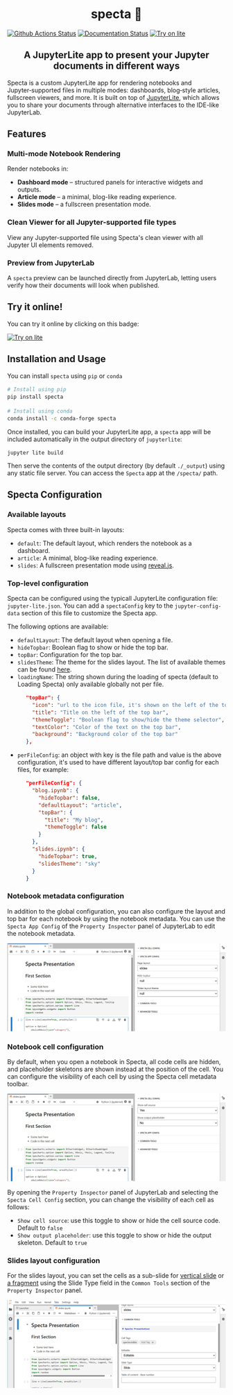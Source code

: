 <h1 align="center">specta 🌟</h1>

[![Github Actions Status](https://github.com/trungleduc/specta/workflows/Build/badge.svg)](https://github.com/trungleduc/specta/actions/workflows/build.yml)
[![Documentation Status](https://readthedocs.org/projects/specta/badge/?version=latest)](https://specta.readthedocs.io/en/latest/?badge=latest)
[![Try on lite](https://jupyterlite.rtfd.io/en/latest/_static/badge.svg)](https://trungleduc.github.io/specta/specta/)

<h2 align="center"> A JupyterLite app to present your Jupyter documents in different ways</h2>

Specta is a custom JupyterLite app for rendering notebooks and Jupyter‑supported files in multiple modes: dashboards, blog‑style articles, fullscreen viewers, and more. It is built on top of [JupyterLite](https://github.com/jupyterlite/jupyterlite), which allows you to share your documents through alternative interfaces to the IDE-like JupyterLab.

## Features

### Multi-mode Notebook Rendering

Render notebooks in:

- **Dashboard mode** – structured panels for interactive widgets and outputs.
- **Article mode** – a minimal, blog-like reading experience.
- **Slides mode** – a fullscreen presentation mode.

### Clean Viewer for all Jupyter-supported file types

View any Jupyter-supported file using Specta's clean viewer with all Jupyter UI elements removed.

### Preview from JupyterLab

A `specta` preview can be launched directly from JupyterLab, letting users verify how their documents will look when published.

## Try it online!

You can try it online by clicking on this badge:

[![Try on lite](https://jupyterlite.rtfd.io/en/latest/_static/badge.svg)](https://trungleduc.github.io/specta/specta/)

## Installation and Usage

You can install `specta` using `pip` or `conda`

```bash
# Install using pip
pip install specta

# Install using conda
conda install -c conda-forge specta
```

Once installed, you can build your JupyterLite app, a `specta` app will be included automatically in the output directory of `jupyterlite`:

```
jupyter lite build
```

Then serve the contents of the output directory (by default `./_output`) using any static file server. You can access the `Specta` app at the `/specta/` path.

## Specta Configuration

### Available layouts

Specta comes with three built-in layouts:

- `default`: The default layout, which renders the notebook as a dashboard.
- `article`: A minimal, blog-like reading experience.
- `slides`: A fullscreen presentation mode using [reveal.js](https://revealjs.com/).

### Top-level configuration

Specta can be configured using the typicall JupyterLite configuration file: `jupyter-lite.json`. You can add a `spectaConfig` key to the `jupyter-config-data` section of this file to customize the Specta app.

The following options are available:

- `defaultLayout`: The default layout when opening a file.
- `hideTopbar`: Boolean flag to show or hide the top bar.
- `topBar`: Configuration for the top bar.
- `slidesTheme`: The theme for the slides layout. The list of available themes can be found [here](https://revealjs.com/themes/).
- `loadingName`: The string shown during the loading of specta (default to Loading Specta) only available globally not per file.

```json
      "topBar": {
        "icon": "url to the icon file, it's shown on the left of the top bar",
        "title": "Title on the left of the top bar",
        "themeToggle": "Boolean flag to show/hide the theme selector",
        "textColor": "Color of the text on the top bar",
        "background": "Background color of the top bar"
      },
```

- `perFileConfig`: an object with key is the file path and value is the above configuration, it's used to have different layout/top bar config for each files, for example:

```json
      "perFileConfig": {
        "blog.ipynb": {
          "hideTopbar": false,
          "defaultLayout": "article",
          "topBar": {
            "title": "My blog",
            "themeToggle": false
          }
        },
        "slides.ipynb": {
          "hideTopbar": true,
          "slidesTheme": "sky"
        }
      }
```

### Notebook metadata configuration

In addition to the global configuration, you can also configure the layout and top bar for each notebook by using the notebook metadata. You can use the `Specta App Config` of the `Property Inspector` panel of JupyterLab to edit the notebook metadata.

![Metadata](./docs/images/specta-meta.jpg)

### Notebook cell configuration

By default, when you open a notebook in Specta, all code cells are hidden, and placeholder skeletons are shown instead at the position of the cell. You can configure the visibility of each cell by using the Specta cell metadata toolbar.

![Cell toolbar](./docs/images/specta-config.jpg)

By opening the `Property Inspector` panel of JupyterLab and selecting the `Specta Cell Config` section, you can change the visibility of each cell as follows:

- `Show cell source`: use this toggle to show or hide the cell source code. Default to `false`
- `Show output placeholder`: use this toggle to show or hide the output skeleton. Default to `true`

### Slides layout configuration

For the slides layout, you can set the cells as a sub-slide for [vertical slide](https://revealjs.com/vertical-slides/) or [a fragment](https://revealjs.com/fragments/) using the Slide Type field in the `Common Tools` section of the `Property Inspector` panel.

![Slide tool](./docs/images/slide-tool.png)
